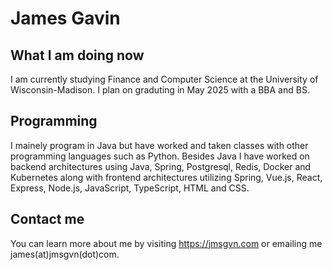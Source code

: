 # James Gavin

## What I am doing now
I am currently studying Finance and Computer Science at the University of Wisconsin-Madison. I plan on graduting in May 2025 with a BBA and BS.

## Programming
I mainely program in Java but have worked and taken classes with other programming languages such as Python. Besides Java I have worked on backend architectures using Java, Spring, Postgresql, Redis, Docker and Kubernetes along with frontend architectures utilizing Spring, Vue.js, React, Express, Node.js, JavaScript, TypeScript, HTML and CSS.

## Contact me
You can learn more about me by visiting https://jmsgvn.com or emailing me james(at)jmsgvn(dot)com.
